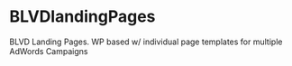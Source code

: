 # BLVDlandingPages
BLVD Landing Pages. WP based w/ individual page templates for multiple AdWords Campaigns
